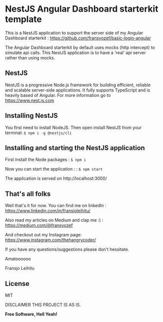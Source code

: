 # NestJS Angular Dashboard starterkit template
This is a NestJS application to support the server side of my Angular Dashboard starterkit : 
https://github.com/fransyozef/basic-login-angular

The Angular Dashboard starterkit by default uses mocks (http intercept) to simulate api calls.
This NestJS application is to have a 'real' api server rather than using mocks.

## NestJS
NestJS is a progressive Node.js framework for building efficient, reliable and scalable server-side applications. It fully supports TypeScript and is heavily based of Angular. For more information go to https://www.nest.js.com

## Installing NestJS
You first need to install NodeJS. Then open install NestJS from your terminal:
``` $ npm i -g @nestjs/cli ```

## Installing and starting the NestJS application
First install the Node packages : ``` $ npm i ```

Now you can start the application : : ``` $ npm start ```

The application is served on http://localhost:3000/

## That's all folks
Well that's it for now. You can find me on linkedIn : https://www.linkedin.com/in/fransjoleihitu/

Also read my articles on Medium and clap me :) : https://medium.com/@fransyozef

And checkout out my Instagram page: https://www.instagram.com/thehangrycoder/

If you have any questions/suggestions please don't hessitate.

Amatoooooo

Fransjo Leihitu


License
----

MIT

DISCLAIMER
THIS PROJECT IS AS IS.


**Free Software, Hell Yeah!**